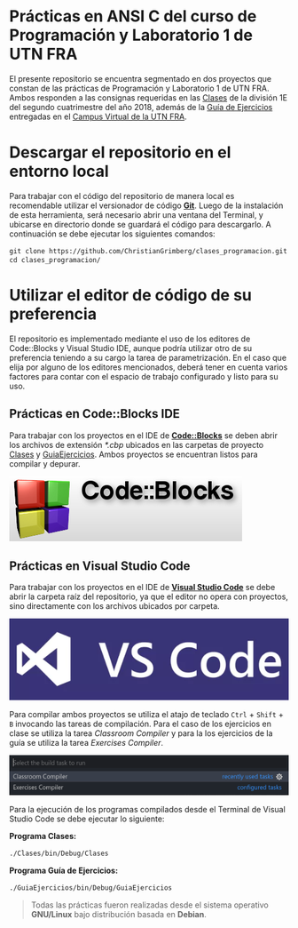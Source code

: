 # Prácticas en ANSI C del curso de Programación y Laboratorio 1 de UTN FRA
El presente repositorio se encuentra segmentado en dos proyectos que constan de las prácticas de Programación y Laboratorio 1 de UTN FRA. Ambos responden a las consignas requeridas en las [Clases](/Clases/README.md) de la división 1E del segundo cuatrimestre del año 2018, además de la [Guía de Ejercicios](/GuiaEjercicios/README.md) entregadas en el [Campus Virtual de la UTN FRA](https://www.utnfravirtual.org.ar/).
# Descargar el repositorio en el entorno local
Para trabajar con el código del repositorio de manera local es recomendable utilizar el versionador de código [__Git__](https://git-scm.com/). Luego de la instalación de esta herramienta, será necesario abrir una ventana del Terminal, y ubicarse en directorio donde se guardará el código para descargarlo. A continuación se debe ejecutar los siguientes comandos:
```git
git clone https://github.com/ChristianGrimberg/clases_programacion.git
cd clases_programacion/
```
# Utilizar el editor de código de su preferencia
El repositorio es implementado mediante el uso de los editores de Code::Blocks y Visual Studio IDE, aunque podría utilizar otro de su preferencia teniendo a su cargo la tarea de parametrización. En el caso que elija por alguno de los editores mencionados, deberá tener en cuenta varios factores para contar con el espacio de trabajo configurado y listo para su uso.
## Prácticas en Code::Blocks IDE
Para trabajar con los proyectos en el IDE de [__Code::Blocks__](http://www.codeblocks.org/) se deben abrir los archivos de extensión _*.cbp_ ubicados en las carpetas de proyecto [Clases](/Clases) y [GuiaEjercicios](/GuiaEjercicios). Ambos proyectos se encuentran listos para compilar y depurar.

![CodeBlocks](/img/codeblocks.png)
## Prácticas en Visual Studio Code
Para trabajar con los proyectos en el IDE de [__Visual Studio Code__](https://code.visualstudio.com/) se debe abrir la carpeta raíz del repositorio, ya que el editor no opera con proyectos, sino directamente con los archivos ubicados por carpeta.

![VsCode](/img/vscode.png)

Para compilar ambos proyectos se utiliza el atajo de teclado `Ctrl` + `Shift` + `B` invocando las tareas de compilación. Para el caso de los ejercicios en clase se utiliza la tarea _Classroom Compiler_ y para la los ejercicios de la guía se utiliza la tarea _Exercises Compiler_.

![Vscode tasks](/img/tasks-vscode.png)

Para la ejecución de los programas compilados desde el Terminal de Visual Studio Code se debe ejecutar lo siguiente:

__Programa Clases:__
```bash
./Clases/bin/Debug/Clases
```
__Programa Guía de Ejercicios:__
```bash
./GuiaEjercicios/bin/Debug/GuiaEjercicios
```
> Todas las prácticas fueron realizadas desde el sistema operativo __GNU/Linux__ bajo distribución basada en __Debian__.